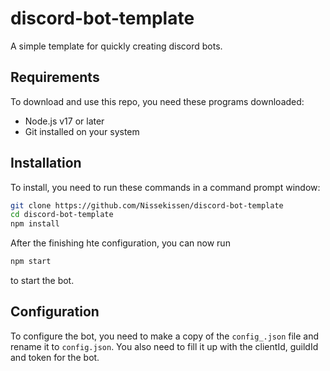 # discord-bot-template
A simple template for quickly creating discord bots.

## Requirements

To download and use this repo, you need these programs downloaded:

* Node.js v17 or later
* Git installed on your system

## Installation

To install, you need to run these commands in a command prompt window:

```bash
git clone https://github.com/Nissekissen/discord-bot-template
cd discord-bot-template
npm install
```

After the finishing hte configuration, you can now run
```bash
npm start
```

to start the bot.

## Configuration

To configure the bot, you need to make a copy of the `config_.json` file and rename it to `config.json`. You also need to fill it up with the clientId, guildId and token for the bot.

